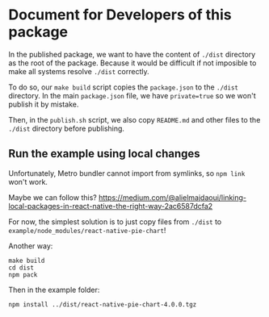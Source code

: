 # Document for Developers of this package

In the published package, we want to have the content of `./dist` directory as the root of the package. Because it would be difficult if not imposible to make all systems resolve `./dist` correctly.

To do so, our `make build` script copies the `package.json` to the `./dist` directory. In the main `package.json` file, we have `private=true` so we won't publish it by mistake.

Then, in the `publish.sh` script, we also copy `README.md` and other files to the `./dist` directory before publishing.

## Run the example using local changes

Unfortunately, Metro bundler cannot import from symlinks, so `npm link` won't work.

Maybe we can follow this? https://medium.com/@alielmajdaoui/linking-local-packages-in-react-native-the-right-way-2ac6587dcfa2

For now, the simplest solution is to just copy files from `./dist` to `example/node_modules/react-native-pie-chart`!

Another way:

```
make build
cd dist
npm pack
```

Then in the example folder:

```
npm install ../dist/react-native-pie-chart-4.0.0.tgz
```
